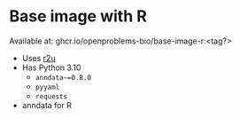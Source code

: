 # Base image with R

Available at:  ghcr.io/openproblems-bio/base-image-r:<tag?>

* Uses [r2u](https://github.com/eddelbuettel/r2u)
* Has Python 3.10
  - `anndata~=0.8.0`
  - `pyyaml`
  - `requests`
* anndata for R